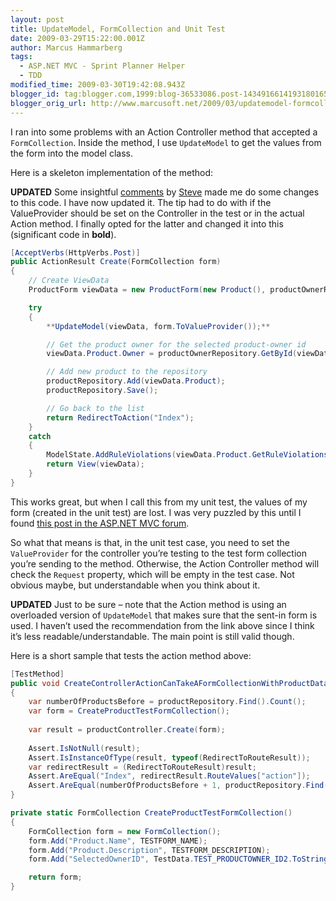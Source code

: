```yaml
---
layout: post
title: UpdateModel, FormCollection and Unit Test
date: 2009-03-29T15:22:00.001Z
author: Marcus Hammarberg
tags:
  - ASP.NET MVC - Sprint Planner Helper
  - TDD
modified_time: 2009-03-30T19:42:08.943Z
blogger_id: tag:blogger.com,1999:blog-36533086.post-1434916614193180165
blogger_orig_url: http://www.marcusoft.net/2009/03/updatemodel-formcollection-and-unit_5466.html
---
```


I ran into some problems with an Action Controller method that accepted a `FormCollection`. Inside the method, I use `UpdateModel` to get the values from the form into the model class.

Here is a skeleton implementation of the method:

**UPDATED**
Some insightful [comments](https://www.blogger.com/comment.g?blogID=36533086&postID=1434916614193180165) by [Steve](http://openid.rowanbeach.com/steve) made me do some changes to this code. I have now updated it. The tip had to do with if the ValueProvider should be set on the Controller in the test or in the actual Action method. I finally opted for the latter and changed it into this (significant code in **bold**).

```csharp
[AcceptVerbs(HttpVerbs.Post)]
public ActionResult Create(FormCollection form)
{
    // Create ViewData
    ProductForm viewData = new ProductForm(new Product(), productOwnerRepository.Find().ToList());

    try
    {
        **UpdateModel(viewData, form.ToValueProvider());**

        // Get the product owner for the selected product-owner id
        viewData.Product.Owner = productOwnerRepository.GetById(viewData.SelectedOwnerID);

        // Add new product to the repository
        productRepository.Add(viewData.Product);
        productRepository.Save();

        // Go back to the list
        return RedirectToAction("Index");
    }
    catch
    {
        ModelState.AddRuleViolations(viewData.Product.GetRuleViolations());
        return View(viewData);
    }
}
```

This works great, but when I call this from my unit test, the values of my form (created in the unit test) are lost. I was very puzzled by this until I found [this post in the ASP.NET MVC forum](http://forums.asp.net/p/1377574/2901453.aspx#2901453).

So what that means is that, in the unit test case, you need to set the `ValueProvider` for the controller you’re testing to the test form collection you’re sending to the method. Otherwise, the Action Controller method will check the `Request` property, which will be empty in the test case. Not obvious maybe, but understandable when you think about it.

**UPDATED**
Just to be sure – note that the Action method is using an overloaded version of `UpdateModel` that makes sure that the sent-in form is used. I haven’t used the recommendation from the link above since I think it’s less readable/understandable. The main point is still valid though.

Here is a short sample that tests the action method above:

```csharp
[TestMethod]
public void CreateControllerActionCanTakeAFormCollectionWithProductDataAndAddItToTheRepository()
{
    var numberOfProductsBefore = productRepository.Find().Count();
    var form = CreateProductTestFormCollection();
    
    var result = productController.Create(form);
    
    Assert.IsNotNull(result);
    Assert.IsInstanceOfType(result, typeof(RedirectToRouteResult));
    var redirectResult = (RedirectToRouteResult)result;
    Assert.AreEqual("Index", redirectResult.RouteValues["action"]);
    Assert.AreEqual(numberOfProductsBefore + 1, productRepository.Find().Count());
}

private static FormCollection CreateProductTestFormCollection()
{
    FormCollection form = new FormCollection();
    form.Add("Product.Name", TESTFORM_NAME);
    form.Add("Product.Description", TESTFORM_DESCRIPTION);
    form.Add("SelectedOwnerID", TestData.TEST_PRODUCTOWNER_ID2.ToString());

    return form;
}
```
